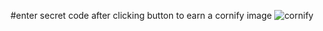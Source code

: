 #enter secret code after clicking button to earn a cornify image
![cornify](https://user-images.githubusercontent.com/75247624/167864365-732572c2-f72b-46a3-998a-09aee7847a33.PNG)
